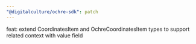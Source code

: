 ```yaml
---
"@digitalculture/ochre-sdk": patch
---
```


feat: extend CoordinatesItem and OchreCoordinatesItem types to support related context with value field
